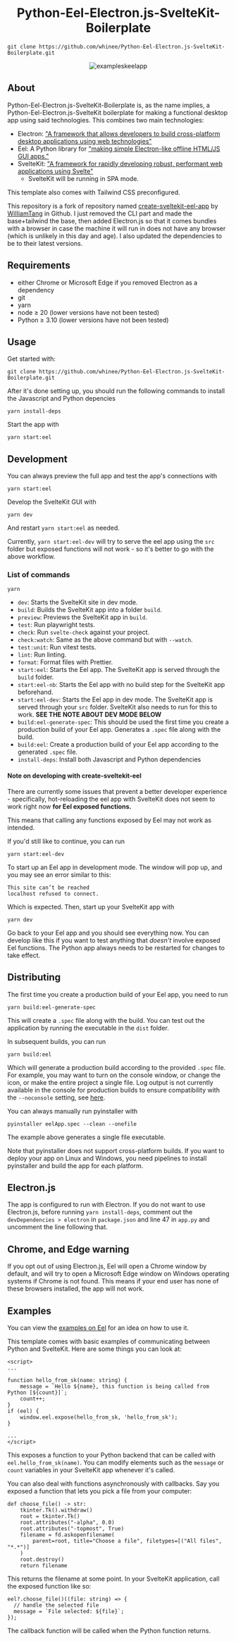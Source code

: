 <h1 align="center">
    Python-Eel-Electron.js-SvelteKit-Boilerplate
</h1>

```
git clone https://github.com/whinee/Python-Eel-Electron.js-SvelteKit-Boilerplate.git
```

<div align="center">

![exampleskeelapp](demo.png)

</div>

## About

Python-Eel-Electron.js-SvelteKit-Boilerplate is, as the name implies, a Python-Eel-Electron.js-SvelteKit boilerplate for making a functional desktop app using said technologies. This combines two main technologies:

- Electron: ["A framework that allows developers to build cross-platform desktop applications using web technologies"](https://github.com/electron/electron)
- Eel: A Python library for ["making simple Electron-like offline HTML/JS GUI apps."](https://github.com/python-eel/Eel)
- SvelteKit: ["A framework for rapidly developing robust, performant web applications using Svelte"](https://kit.svelte.dev/docs/introduction)
  - SvelteKit will be running in SPA mode.

This template also comes with Tailwind CSS preconfigured.

This repository is a fork of repository named [create-sveltekit-eel-app](https://github.com/WiIIiamTang/create-sveltekit-eel-app) by [WiIIiamTang](https://github.com/WiIIiamTang) in Github. I just removed the CLI part and made the base+tailwind the base, then added Electron.js so that it comes bundles with a browser in case the machine it will run in does not have any browser (which is unlikely in this day and age). I also updated the dependencies to be to their latest versions.

## Requirements

- either Chrome or Microsoft Edge if you removed Electron as a dependency
- git
- yarn
- node ≥ 20 (lower versions have not been tested)
- Python ≥ 3.10 (lower versions have not been tested)

## Usage

Get started with:

```
git clone https://github.com/whinee/Python-Eel-Electron.js-SvelteKit-Boilerplate.git
```

After it's done setting up, you should run the following commands to install the Javascript and Python depencies

```
yarn install-deps
```

Start the app with

```
yarn start:eel
```

## Development

You can always preview the full app and test the app's connections with

```
yarn start:eel
```

Develop the SvelteKit GUI with

```
yarn dev
```

And restart `yarn start:eel` as needed.

Currently, `yarn start:eel-dev` will try to serve the eel app using the `src` folder but exposed functions will not work - so it's better to go with the above workflow.

### List of commands

`yarn`

- `dev`: Starts the SvelteKit site in dev mode.
- `build`: Builds the SvelteKit app into a folder `build`.
- `preview`: Previews the SvelteKit app in `build`.
- `test`: Run playwright tests.
- `check`: Run `svelte-check` against your project.
- `check:watch`: Same as the above command but with `--watch`.
- `test:unit`: Run vitest tests.
- `lint`: Run linting.
- `format`: Format files with Prettier.
- `start:eel`: Starts the Eel app. The SvelteKit app is served through the `build` folder.
- `start:eel-nb`: Starts the Eel app with no build step for the SvelteKit app beforehand.
- `start:eel-dev`: Starts the Eel app in dev mode. The SvelteKit app is served through your `src` folder. SvelteKit also needs to run for this to work. **SEE THE NOTE ABOUT DEV MODE BELOW**
- `build:eel-generate-spec`: This should be used the first time you create a production build of your Eel app. Generates a `.spec` file along with the build.
- `build:eel`: Create a production build of your Eel app according to the generated `.spec` file.
- `install-deps`: Install both Javascript and Python dependencies

#### Note on developing with create-sveltekit-eel

There are currently some issues that prevent a better developer experience - specifically, hot-reloading the eel app with SvelteKit does not seem to work right now **for Eel exposed functions.**

This means that calling any functions exposed by Eel may not work as intended.

If you'd still like to continue, you can run

```
yarn start:eel-dev
```

To start up an Eel app in development mode. The window will pop up, and you may see an error similar to this:

```
This site can’t be reached
localhost refused to connect.
```

Which is expected. Then, start up your SvelteKit app with

```
yarn dev
```

Go back to your Eel app and you should see everything now. You can develop like this if you want to test anything that _doesn't_ involve exposed Eel functions. The Python app always needs to be restarted for changes to take effect.

## Distributing

The first time you create a production build of your Eel app, you need to run

```
yarn build:eel-generate-spec
```

This will create a `.spec` file along with the build. You can test out the application by running the executable in the `dist` folder.

In subsequent builds, you can run

```
yarn build:eel
```

Which will generate a production build according to the provided `.spec` file. For example, you may want to turn on the console window, or change the icon, or make the entire project a single file. Log output is not currently available in the console for production builds to ensure compatibility with the `--noconsole` setting, see [here](https://github.com/python-eel/Eel/issues/654).

You can always manually run pyinstaller with

```
pyinstaller eelApp.spec --clean --onefile
```

The example above generates a single file executable.

Note that pyinstaller does not support cross-platform builds. If you want to deploy your app on Linux and Windows, you need pipelines to install pyinstaller and build the app for each platform.

## Electron.js

The app is configured to run with Electron. If you do not want to use Electron.js, before running `yarn install-deps`, comment out the `devDependencies > electron` in `package.json` and line 47 in `app.py` and uncomment the line following that.

## Chrome, and Edge warning

If you opt out of using Electron.js, Eel will open a Chrome window by default, and will try to open a Microsoft Edge window on Windows operating systems if Chrome is not found. This means if your end user has none of these browsers installed, the app will not work.

## Examples

You can view the [examples on Eel](https://github.com/python-eel/Eel/tree/master/examples) for an idea on how to use it.

This template comes with basic examples of communicating between Python and SvelteKit. Here are some things you can look at:

```svelte
<script>
...

function hello_from_sk(name: string) {
    message = `Hello ${name}, this function is being called from Python [${count}]`;
    count++;
}
if (eel) {
    window.eel.expose(hello_from_sk, 'hello_from_sk');
}

...
</script>
```

This exposes a function to your Python backend that can be called with `eel.hello_from_sk(name)`. You can modify elements such as the `message` or `count` variables in your SvelteKit app whenever it's called.

You can also deal with functions asynchronously with callbacks. Say you exposed a function that lets you pick a file from your computer:

```python3
def choose_file() -> str:
    tkinter.Tk().withdraw()
    root = tkinter.Tk()
    root.attributes("-alpha", 0.0)
    root.attributes("-topmost", True)
    filename = fd.askopenfilename(
        parent=root, title="Choose a file", filetypes=[("All files", "*.*")]
    )
    root.destroy()
    return filename
```

This returns the filename at some point. In your SvelteKit application, call the exposed function like so:

```svelte
eel?.choose_file()((file: string) => {
  // handle the selected file
  message = `File selected: ${file}`;
});
```

The callback function will be called when the Python function returns.
